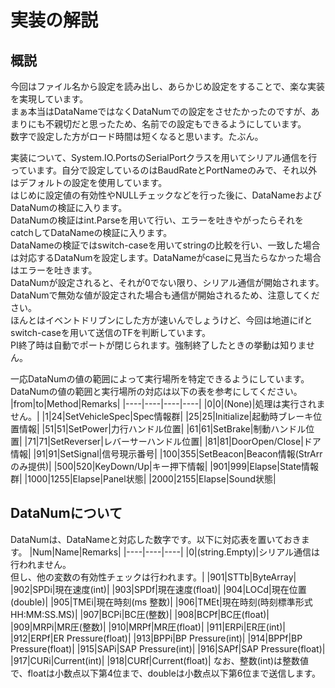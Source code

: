 # 実装の解説
## 概説
今回はファイル名から設定を読み出し、あらかじめ設定をすることで、楽な実装を実現しています。  
まぁ本当はDataNameではなくDataNumでの設定をさせたかったのですが、あまりにも不親切だと思ったため、名前での設定もできるようにしています。  
数字で設定した方がロード時間は短くなると思います。たぶん。

実装について、System.IO.PortsのSerialPortクラスを用いてシリアル通信を行っています。自分で設定しているのはBaudRateとPortNameのみで、それ以外はデフォルトの設定を使用しています。  
はじめに設定値の有効性やNULLチェックなどを行った後に、DataNameおよびDataNumの検証に入ります。  
DataNumの検証はint.Parseを用いて行い、エラーを吐きやがったらそれをcatchしてDataNameの検証に入ります。  
DataNameの検証ではswitch-caseを用いてstringの比較を行い、一致した場合は対応するDataNumを設定します。DataNameがcaseに見当たらなかった場合はエラーを吐きます。  
DataNumが設定されると、それが0でない限り、シリアル通信が開始されます。DataNumで無効な値が設定された場合も通信が開始されるため、注意してください。  
ほんとはイベントドリブンにした方が速いんでしょうけど、今回は地道にifとswitch-caseを用いて送信のTFを判断しています。  
PI終了時は自動でポートが閉じられます。強制終了したときの挙動は知りません。

一応DataNumの値の範囲によって実行場所を特定できるようにしています。  
DataNumの値の範囲と実行場所の対応は以下の表を参考にしてください。
|from|to|Method|Remarks|
|----|----|----|----|
|0|0|(None)|処理は実行されません。|
|1|24|SetVehicleSpec|Spec情報群|
|25|25|Initialize|起動時ブレーキ位置情報|
|51|51|SetPower|力行ハンドル位置|
|61|61|SetBrake|制動ハンドル位置|
|71|71|SetReverser|レバーサーハンドル位置|
|81|81|DoorOpen/Close|ドア情報|
|91|91|SetSignal|信号現示番号|
|100|355|SetBeacon|Beacon情報(StrArrのみ提供)|
|500|520|KeyDown/Up|キー押下情報|
|901|999|Elapse|State情報群|
|1000|1255|Elapse|Panel状態|
|2000|2155|Elapse|Sound状態|

## DataNumについて
DataNumは、DataNameと対応した数字です。以下に対応表を置いておきます。
|Num|Name|Remarks|
|----|----|----|
|0|(string.Empty)|シリアル通信は行われません。  
但し、他の変数の有効性チェックは行われます。|
|901|STTb|ByteArray|
|902|SPDi|現在速度(int)|
|903|SPDf|現在速度(float)|
|904|LOCd|現在位置(double)|
|905|TMEi|現在時刻(ms 整数)|
|906|TMEt|現在時刻(時刻標準形式 HH:MM:SS.MS)|
|907|BCPi|BC圧(整数)|
|908|BCPf|BC圧(float)|
|909|MRPi|MR圧(整数)|
|910|MRPf|MR圧(float)|
|911|ERPi|ER圧(int)|
|912|ERPf|ER Pressure(float)|
|913|BPPi|BP Pressure(int)|
|914|BPPf|BP Pressure(float)|
|915|SAPi|SAP Pressure(int)|
|916|SAPf|SAP Pressure(float)|
|917|CURi|Current(int)|
|918|CURf|Current(float)|
なお、整数(int)は整数値で、floatは小数点以下第4位まで、doubleは小数点以下第6位まで送信します。
